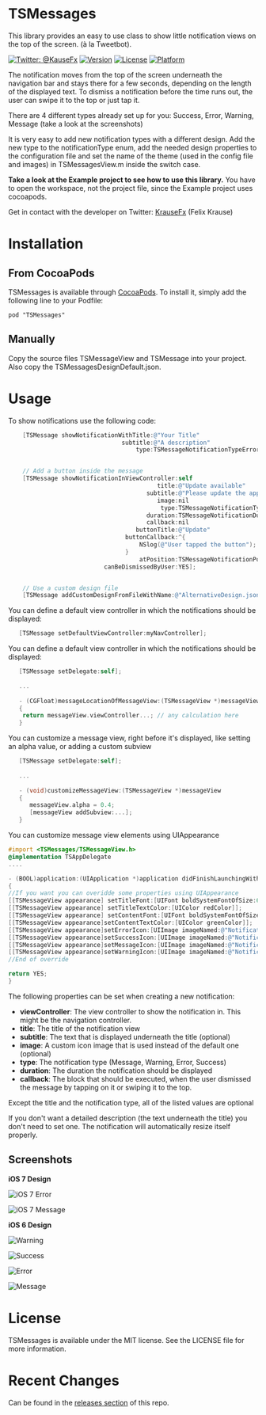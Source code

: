 TSMessages
==========

This library provides an easy to use class to show little notification views on the top of the screen. (à la Tweetbot).

[![Twitter: @KauseFx](https://img.shields.io/badge/contact-@KrauseFx-blue.svg?style=flat)](https://twitter.com/KrauseFx)
[![Version](https://img.shields.io/cocoapods/v/TSMessages.svg?style=flat)](http://cocoadocs.org/docsets/TSMessages)
[![License](https://img.shields.io/cocoapods/l/TSMessages.svg?style=flat)](http://cocoadocs.org/docsets/TSMessages)
[![Platform](https://img.shields.io/cocoapods/p/TSMessages.svg?style=flat)](http://cocoadocs.org/docsets/TSMessages)

The notification moves from the top of the screen underneath the navigation bar and stays there for a few seconds, depending on the length of the displayed text. To dismiss a notification before the time runs out, the user can swipe it to the top or just tap it.

There are 4 different types already set up for you: Success, Error, Warning, Message (take a look at the screenshots)

It is very easy to add new notification types with a different design. Add the new type to the notificationType enum, add the needed design properties to the configuration file and set the name of the theme (used in the config file and images) in TSMessagesView.m inside the switch case.

**Take a look at the Example project to see how to use this library.** You have to open the workspace, not the project file, since the Example project uses cocoapods.

Get in contact with the developer on Twitter: [KrauseFx](http://twitter.com/KrauseFx) (Felix Krause)

# Installation

## From CocoaPods
TSMessages is available through [CocoaPods](http://cocoapods.org). To install
it, simply add the following line to your Podfile:

    pod "TSMessages"
    
## Manually
Copy the source files TSMessageView and TSMessage into your project. Also copy the TSMessagesDesignDefault.json.

# Usage

To show notifications use the following code:

```objective-c
    [TSMessage showNotificationWithTitle:@"Your Title"
                                subtitle:@"A description"
                                    type:TSMessageNotificationTypeError];


    // Add a button inside the message
    [TSMessage showNotificationInViewController:self
                                          title:@"Update available"
                                       subtitle:@"Please update the app"
                                          image:nil
                                           type:TSMessageNotificationTypeMessage
                                       duration:TSMessageNotificationDurationAutomatic
                                       callback:nil
                                    buttonTitle:@"Update"
                                 buttonCallback:^{
                                     NSlog(@"User tapped the button");
                                 }
                                     atPosition:TSMessageNotificationPositionTop
                           canBeDismissedByUser:YES];


    // Use a custom design file
    [TSMessage addCustomDesignFromFileWithName:@"AlternativeDesign.json"];
```

You can define a default view controller in which the notifications should be displayed:
```objective-c
   [TSMessage setDefaultViewController:myNavController];
```

You can define a default view controller in which the notifications should be displayed:
```objective-c
   [TSMessage setDelegate:self];
   
   ...
   
   - (CGFloat)messageLocationOfMessageView:(TSMessageView *)messageView
   {
    return messageView.viewController...; // any calculation here
   }
```

You can customize a message view, right before it's displayed, like setting an alpha value, or adding a custom subview
```objective-c
   [TSMessage setDelegate:self];
   
   ...
   
   - (void)customizeMessageView:(TSMessageView *)messageView
   {
      messageView.alpha = 0.4;
      [messageView addSubview:...];
   }
```

You can customize message view elements using UIAppearance
```objective-c
#import <TSMessages/TSMessageView.h>
@implementation TSAppDelegate
....

- (BOOL)application:(UIApplication *)application didFinishLaunchingWithOptions:(NSDictionary *)launchOptions
{
//If you want you can overidde some properties using UIAppearance
[[TSMessageView appearance] setTitleFont:[UIFont boldSystemFontOfSize:6]];
[[TSMessageView appearance] setTitleTextColor:[UIColor redColor]];
[[TSMessageView appearance] setContentFont:[UIFont boldSystemFontOfSize:10]];
[[TSMessageView appearance]setContentTextColor:[UIColor greenColor]];
[[TSMessageView appearance]setErrorIcon:[UIImage imageNamed:@"NotificationButtonBackground"]];
[[TSMessageView appearance]setSuccessIcon:[UIImage imageNamed:@"NotificationButtonBackground"]];
[[TSMessageView appearance]setMessageIcon:[UIImage imageNamed:@"NotificationButtonBackground"]];
[[TSMessageView appearance]setWarningIcon:[UIImage imageNamed:@"NotificationButtonBackground"]];
//End of override

return YES;
}
```



The following properties can be set when creating a new notification:

* **viewController**: The view controller to show the notification in. This might be the navigation controller.
* **title**: The title of the notification view
* **subtitle**: The text that is displayed underneath the title (optional)
* **image**: A custom icon image that is used instead of the default one (optional)
* **type**: The notification type (Message, Warning, Error, Success)
* **duration**: The duration the notification should be displayed
* **callback**: The block that should be executed, when the user dismissed the message by tapping on it or swiping it to the top.

Except the title and the notification type, all of the listed values are optional

If you don't want a detailed description (the text underneath the title) you don't need to set one. The notification will automatically resize itself properly. 

## Screenshots

**iOS 7 Design**

![iOS 7 Error](http://www.toursprung.com/wp-content/uploads/2013/09/error_ios7.png)

![iOS 7 Message](http://www.toursprung.com/wp-content/uploads/2013/09/warning_ios7.png)

**iOS 6 Design**

![Warning](http://www.toursprung.com/wp-content/uploads/2013/04/iNotificationWarning.png)

![Success](http://www.toursprung.com/wp-content/uploads/2013/04/iNotificationSuccess.png)

![Error](http://www.toursprung.com/wp-content/uploads/2013/04/iNotificationError.png)

![Message](http://www.toursprung.com/wp-content/uploads/2013/04/iNotificationMessage.png)


# License
TSMessages is available under the MIT license. See the LICENSE file for more information.

# Recent Changes
Can be found in the [releases section](https://github.com/toursprung/TSMessages/releases) of this repo.
